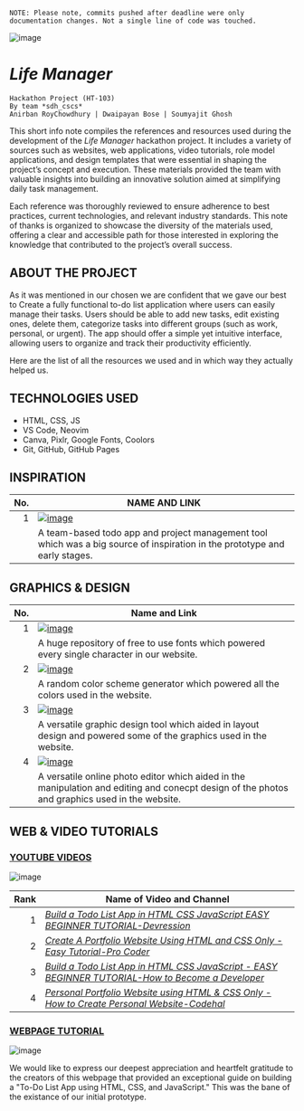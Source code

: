 ```
NOTE: Please note, commits pushed after deadline were only documentation changes. Not a single line of code was touched.
```

![image](https://github.com/user-attachments/assets/7435e8f9-6142-4bb5-bb96-b7954dea6317)

# ***Life Manager***
```
Hackathon Project (HT-103)
By team *sdh_cscs*
Anirban RoyChowdhury | Dwaipayan Bose | Soumyajit Ghosh
```

  
This short info note compiles the references and resources used during the development of the *Life Manager* hackathon project. It includes a variety of sources such as websites, web applications, video tutorials, role model applications, and design templates that were essential in shaping the project’s concept and execution. These materials provided the team with valuable insights into building an innovative solution aimed at simplifying daily task management.

Each reference was thoroughly reviewed to ensure adherence to best practices, current technologies, and relevant industry standards. This note of thanks is organized to showcase the diversity of the materials used, offering a clear and accessible path for those interested in exploring the knowledge that contributed to the project’s overall success.

## ABOUT THE PROJECT
As it was mentioned in our chosen we are confident that we gave our best to Create a fully functional to-do list application where users can easily manage their tasks. Users should be able to add new tasks, edit existing ones, delete them, categorize tasks into different groups (such as work, personal, or urgent). The app should offer a simple yet intuitive interface, allowing users to organize and track their productivity efficiently.  
  
Here are the list of all the resources we used and in which way they actually helped us.

## TECHNOLOGIES USED
* HTML, CSS, JS
* VS Code, Neovim
* Canva, Pixlr, Google Fonts, Coolors
* Git, GitHub, GitHub Pages

## INSPIRATION


| No. | NAME AND LINK |
|-----:|---------------|
|     1| [![image](https://github.com/user-attachments/assets/11c8034f-f00a-4d9d-9980-6d0f7517225a)](https://trello.com/)|
|       |A team-based todo app and project management tool which was a big source of inspiration in the prototype and early stages.  |

## GRAPHICS & DESIGN


| No. | Name and Link |
|-----:|---------------|
|     1|[![image](https://github.com/user-attachments/assets/cd392787-2c5b-48a2-ac8b-0fe35227f59d)](https://fonts.google.com) |
|       | A huge repository of free to use fonts which powered every single character in our website. |
|     2|[![image](https://github.com/user-attachments/assets/dc1e06ca-f1e7-4a7d-a865-83d0a077abd6)](https://coolors.co/) |
|       | A random color scheme generator which powered all the colors used in the website.  |
|     3|[![image](https://github.com/user-attachments/assets/765a914b-9d76-49ed-8caf-ce9fed27f0f2)](https://www.canva.com/en_in/) |
|        | A versatile graphic design tool which aided in layout design and powered some of the graphics used in the website.  |
|     4|[![image](https://github.com/user-attachments/assets/4632332e-cf45-4615-9b2c-2a9f23044b5d)](https://pixlr.com/) |
|         | A versatile online photo editor which aided in the manipulation and editing and conecpt design of the photos and graphics used in the website.  |

## WEB & VIDEO TUTORIALS
### [YOUTUBE VIDEOS](https://www.youtube.com/)
![image](https://github.com/user-attachments/assets/8cc3715e-003b-44e2-b013-ea4a6236fedf)


| Rank | Name of Video and Channel |
|-----:|---------------|
|     1|[*Build a Todo List App in HTML CSS JavaScript EASY BEGINNER TUTORIAL-Devression*](https://youtu.be/q0-N_w0Op84?si=lv3MOsTSSBWqXiCx)  |
|     2|[*Create A Portfolio Website Using HTML and CSS Only - Easy Tutorial-Pro Coder*](https://youtu.be/-u3vE84Wo_U?si=MRFL_4sn_jricyAv)  |
|     3|[*Build a Todo List App in HTML CSS JavaScript - EASY BEGINNER TUTORIAL-How to Become a Developer*](https://youtu.be/3OqWCGVaOkA?si=xUt9S_QHuOY-FuD0)     |
|     4|[*Personal Portfolio Website using HTML & CSS Only - How to Create Personal Website-Codehal*](https://youtu.be/k3F1PyBX8pI?si=qXeHyfK72wzkNea-)  |

### [WEBPAGE TUTORIAL](https://dev.to/sharathchandark/how-to-build-a-todo-list-app-using-html-css-and-javascript-4mg6)
![image](https://github.com/user-attachments/assets/cf302fa9-4a9a-433a-ba00-ac5b1f9d38cc)

We would like to express our deepest appreciation and heartfelt gratitude to the creators of this webpage that provided an exceptional guide on building a "To-Do List App using HTML, CSS, and JavaScript." This was the bane of the existance of our initial prototype.
